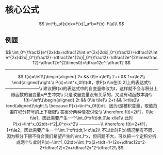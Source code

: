 # 核心公式

$$
\int^b_af(x)dx=F(x)|_a^b=F(b)-F(a)\\
$$

## 例题

$$
\int_0^{\frac12}e^{2x}dx=\dfrac12\int e^{2x}2dx|_0^{\frac12}=\dfrac12\int e^{2x}d2x|_0^{\frac12}=\dfrac12e^{2x}|_0^{\frac12}=\dfrac12e^{2\times\frac12}-\dfrac12e^{2\times0}=\dfrac12e^-\dfrac12
$$

------

$$
f(x)=\left\{\begin{aligned}
2x && 0\le x\le1\\
2+x && 1<x\le2\\
\end{aligned}\right.\\
P(x)=\int^x_0f(t)dt，求P(x)\in在[0,2]上的表达式\\
————————\\
建议把f(x)的表达式中的自变量修改为t，这样就不会与积分上限函数的自变量x产生冲突\\
只是改自变量没有关系的，又没有动函数本身\\
f(t)=\left\{\begin{aligned}
2t && 0\le t\le1\\
2+t && 1<t\le2\\
\end{aligned}\right.\\
\because P(x)=\int^x_0f(t)dt，因为t是被积变量，取值范围在积分符号的上下极限\\
答案分两种情况讨论:\\
\therefore f(t)=2t时，0\le t\le1，因此需要产生一个\int_0^xf(t)dt,0\le x\le1\\
此时P(x)=\int^x_02tdt=t^2|_0^x=x^2\\
—————\\
\therefore f(t)=2+t时，1<t\le2，因此需要产生一个\int_1^xf(t)dt,1<x\le2\\
不过此时P(x)情况稍有不同，因为积分下限不符合我们希望产生的\int_1^x，但问题不大，可以把一个定积分拆成两个\\
此时P(x)=\int^1_02tdt+\int_1^x(2+t)dt=1+(2x+\dfrac12x^2-2+\dfrac12)=2x+\dfrac12x^2-\dfrac12\\
$$

